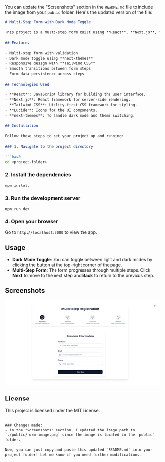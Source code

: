 You can update the "Screenshots" section in the `README.md` file to include the image from your `public` folder. Here's the updated version of the file:

```markdown
# Multi-Step Form with Dark Mode Toggle

This project is a multi-step form built using **React**, **Next.js**, **Tailwind CSS**, and **next-themes** for dark mode support. It includes basic form fields, step navigation, and theme toggling functionality.

## Features

- Multi-step form with validation
- Dark mode toggle using **next-themes**
- Responsive design with **Tailwind CSS**
- Smooth transitions between form steps
- Form data persistence across steps

## Technologies Used

- **React**: JavaScript library for building the user interface.
- **Next.js**: React framework for server-side rendering.
- **Tailwind CSS**: Utility-first CSS framework for styling.
- **Lucide**: Icons for the UI components.
- **next-themes**: To handle dark mode and theme switching.

## Installation

Follow these steps to get your project up and running:

### 1. Navigate to the project directory

```bash
cd <project-folder>
```

### 2. Install the dependencies

```bash
npm install
```

### 3. Run the development server

```bash
npm run dev
```

### 4. Open your browser

Go to `http://localhost:3000` to view the app.

## Usage

- **Dark Mode Toggle**: You can toggle between light and dark modes by clicking the button at the top-right corner of the page.
- **Multi-Step Form**: The form progresses through multiple steps. Click **Next** to move to the next step and **Back** to return to the previous step.

## Screenshots

![Form Preview](./public/form-image.png)

## License

This project is licensed under the MIT License.
```

### Changes made:
- In the "Screenshots" section, I updated the image path to `./public/form-image.png` since the image is located in the `public` folder.

Now, you can just copy and paste this updated `README.md` into your project folder! Let me know if you need further modifications.